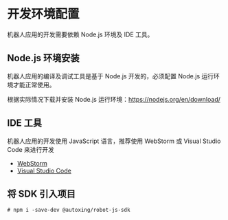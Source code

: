 # 开发环境配置

机器人应用的开发需要依赖 Node.js 环境及 IDE 工具。

## Node.js 环境安装

机器人应用的编译及调试工具是基于 Node.js 开发的，必须配置 Node.js 运行环境才能正常使用。

根据实际情况下载并安装 Node.js 运行环境：https://nodejs.org/en/download/

## IDE 工具

机器人应用的开发使用 JavaScript 语言，推荐使用 WebStorm 或 Visual Studio Code 来进行开发

- [WebStorm](https://www.jetbrains.com/zh-cn/webstorm/)
- [Visual Studio Code](https://code.visualstudio.com/)

## 将 SDK 引入项目

```
# npm i -save-dev @autoxing/robot-js-sdk
```
